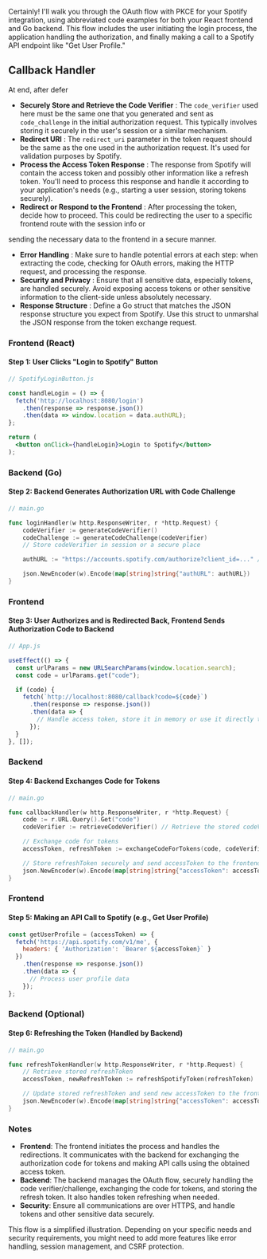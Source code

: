 Certainly! I'll walk you through the OAuth flow with PKCE for your Spotify integration, using abbreviated code examples for both your React frontend and Go backend. This flow includes the user initiating the login process, the application handling the authorization, and finally making a call to a Spotify API endpoint like "Get User Profile."


## Callback Handler

At end, after defer

* **Securely Store and Retrieve the Code Verifier** : The `code_verifier` used here must be the same one that you generated and sent as `code_challenge` in the initial authorization request. This typically involves storing it securely in the user's session or a similar mechanism.
* **Redirect URI** : The `redirect_uri` parameter in the token request should be the same as the one used in the authorization request. It's used for validation purposes by Spotify.
* **Process the Access Token Response** : The response from Spotify will contain the access token and possibly other information like a refresh token. You'll need to process this response and handle it according to your application's needs (e.g., starting a user session, storing tokens securely).
* **Redirect or Respond to the Frontend** : After processing the token, decide how to proceed. This could be redirecting the user to a specific frontend route with the session info or

sending the necessary data to the frontend in a secure manner.

* **Error Handling** : Make sure to handle potential errors at each step: when extracting the code, checking for OAuth errors, making the HTTP request, and processing the response.
* **Security and Privacy** : Ensure that all sensitive data, especially tokens, are handled securely. Avoid exposing access tokens or other sensitive information to the client-side unless absolutely necessary.
* **Response Structure** : Define a Go struct that matches the JSON response structure you expect from Spotify. Use this struct to unmarshal the JSON response from the token exchange request.


### Frontend (React)

#### Step 1: User Clicks "Login to Spotify" Button

```jsx
// SpotifyLoginButton.js

const handleLogin = () => {
  fetch('http://localhost:8080/login')
    .then(response => response.json())
    .then(data => window.location = data.authURL);
};

return (
  <button onClick={handleLogin}>Login to Spotify</button>
);
```

### Backend (Go)

#### Step 2: Backend Generates Authorization URL with Code Challenge

```go
// main.go

func loginHandler(w http.ResponseWriter, r *http.Request) {
    codeVerifier := generateCodeVerifier()
    codeChallenge := generateCodeChallenge(codeVerifier)
    // Store codeVerifier in session or a secure place

    authURL := "https://accounts.spotify.com/authorize?client_id=..." // Include codeChallenge and other required params

    json.NewEncoder(w).Encode(map[string]string{"authURL": authURL})
}
```

### Frontend

#### Step 3: User Authorizes and is Redirected Back, Frontend Sends Authorization Code to Backend

```jsx
// App.js

useEffect(() => {
  const urlParams = new URLSearchParams(window.location.search);
  const code = urlParams.get("code");

  if (code) {
    fetch(`http://localhost:8080/callback?code=${code}`)
      .then(response => response.json())
      .then(data => {
        // Handle access token, store it in memory or use it directly to make API calls
      });
  }
}, []);
```

### Backend

#### Step 4: Backend Exchanges Code for Tokens

```go
// main.go

func callbackHandler(w http.ResponseWriter, r *http.Request) {
    code := r.URL.Query().Get("code")
    codeVerifier := retrieveCodeVerifier() // Retrieve the stored codeVerifier

    // Exchange code for tokens
    accessToken, refreshToken := exchangeCodeForTokens(code, codeVerifier)

    // Store refreshToken securely and send accessToken to the frontend
    json.NewEncoder(w).Encode(map[string]string{"accessToken": accessToken})
}
```

### Frontend

#### Step 5: Making an API Call to Spotify (e.g., Get User Profile)

```jsx
const getUserProfile = (accessToken) => {
  fetch('https://api.spotify.com/v1/me', {
    headers: { 'Authorization': `Bearer ${accessToken}` }
  })
    .then(response => response.json())
    .then(data => {
      // Process user profile data
    });
};
```

### Backend (Optional)

#### Step 6: Refreshing the Token (Handled by Backend)

```go
// main.go

func refreshTokenHandler(w http.ResponseWriter, r *http.Request) {
    // Retrieve stored refreshToken
    accessToken, newRefreshToken := refreshSpotifyToken(refreshToken)

    // Update stored refreshToken and send new accessToken to the frontend
    json.NewEncoder(w).Encode(map[string]string{"accessToken": accessToken})
}
```

### Notes

- **Frontend**: The frontend initiates the process and handles the redirections. It communicates with the backend for exchanging the authorization code for tokens and making API calls using the obtained access token.
- **Backend**: The backend manages the OAuth flow, securely handling the code verifier/challenge, exchanging the code for tokens, and storing the refresh token. It also handles token refreshing when needed.
- **Security**: Ensure all communications are over HTTPS, and handle tokens and other sensitive data securely.

This flow is a simplified illustration. Depending on your specific needs and security requirements, you might need to add more features like error handling, session management, and CSRF protection.

